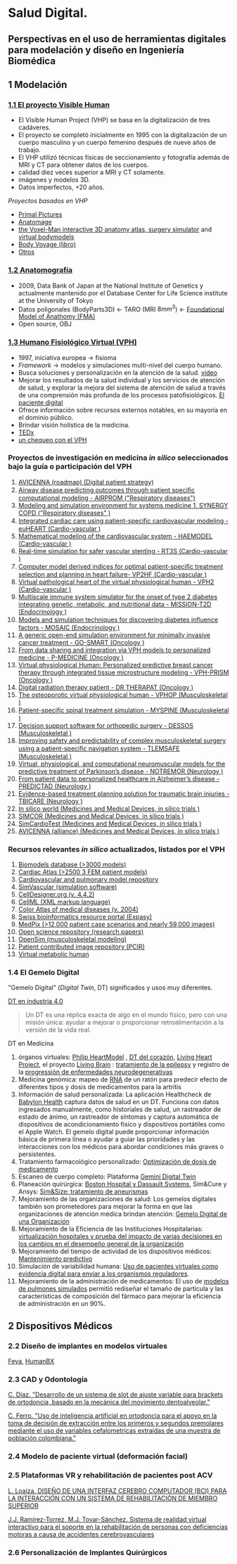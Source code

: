 # Salud Digital. 
## Perspectivas en el uso de herramientas digitales para modelación y diseño en Ingeniería Biomédica
## 1 Modelación
### [1.1 El proyecto Visible Human](https://www.nlm.nih.gov/research/visible/photos.html)
- El Visible Human Project (VHP) se basa en la digitalización de tres cadáveres.
- El proyecto se completó inicialmente en 1995 con la digitalización de un cuerpo masculino y un cuerpo femenino después de nueve años de trabajo.
- El VHP utilizó técnicas físicas de seccionamiento y fotografía además de MRI y CT para obtener datos de los cuerpos.
- calidad diez veces superior a MRI y CT solamente.
- imágenes y modelos 3D.
- Datos imperfectos, +20 años.

_Proyectos basados en VHP_
- [Primal Pictures](https://www.primalpictures.com/)
- [Anatomage](https://www.anatomage.com/table/)
- [the Voxel-Man interactive 3D anatomy atlas, surgery simulator](https://www.voxel-man.com/3d-navigators/) and [virtual bodymodels](https://www.voxel-man.com/3d-navigators/downloads/)
- [Body Voyage (libro)](https://www.amazon.com/Body-Voyage-Three-Dimensional-Tour-Human/dp/0446520098)
- [Otros](https://www.nlm.nih.gov/research/visible/applications.html)

### [1.2 Anatomografía](http://lifesciencedb.jp/bp3d)
- 2009, Data Bank of Japan at the National Institute of Genetics y actualmente mantenido por el Database Center for Life Science institute at the University of Tokyo
- Datos poligonales (BodyParts3D) <- TARO (MRI $8mm^3$) <- [Foundational Model of Anathomy (FMA)](http://sig.biostr.washington.edu/projects/fm/AboutFM.html)
- Open source, OBJ

### [1.3 Humano Fisiológico Virtual (VPH)](https://www.vph-institute.org/)
- 1997, iniciativa europea -> fisioma
- _Framework_ -> modelos y simulaciones multi-nivel del cuerpo humano.
- Busca soluciones y personalización en la atención de la salud. [video](https://youtu.be/N4NzEyo_HQo)
- Mejorar los resultados de la salud individual y los servicios de atención de salud, y explorar la mejora del sistema de atención de salud a través de una comprensión más profunda de los procesos patofisiológicos. [El paciente digital](https://youtu.be/tx9ZXTlnVmg)
- Ofrece información sobre recursos externos notables, en su mayoría en el dominio público.
- Brindar visión holística de la medicina.
- [TEDx](https://youtu.be/aZyEPXYmZ-8)
- [un chequeo con el VPH](https://youtu.be/JijSCaVrYhw)

### Proyectos de investigación en medicina _in silico_ seleccionados bajo la guía o participación del VPH												
1. [AVICENNA (roadmap)	(Digital patient strategy)](https://www.cordis.europa.eu/project/id/611819)
1. [Airway disease predicting outcomes through patient speciﬁc computational modeling - AIRPROM	("Respiratory diseases")](https://europeanlung.org/en/projects-and-campaigns/airprom-publications/ )
1. [Modeling and simulation environment for systems medicine 1. SYNERGY COPD	("Respiratory diseases" )](https://www.Synergy-COPD.eu )
1. [Integrated cardiac care using patient-speciﬁc cardiovascular modeling - euHEART	(Cardio-vascular )](https://www.euheart.eu )
1. [Mathematical modeling of the cardiovascular system - HAEMODEL	(Cardio-vascular )](https://cordis.europa.eu/project/rcn/67790_en.html )
1. [Real-time simulation for safer vascular stenting - RT3S	(Cardio-vascular )](https://joinup.ec.europa.eu/sites/default/files/document/2014-12/RT3S%20-%20Real%20Time%20Simulation%20for%20Safer%20vascular%20Stenting%20in%20ICT%20for%20Health%20-%20Resource%20book%20of%20eHealth%20Projects%20-%20FP7.pdf )
1. [Computer model derived indices for optimal patient-speciﬁc treatment selection and planning in heart failure- VP2HF	(Cardio-vascular )](https://www.upf.edu/web/simbiosys/projects/-/asset_publisher/xmEPr4ZgEREi/content/vp2hf/maximized)
1. [Virtual pathological heart of the virtual physiological human - VPH2	(Cardio-vascular )](https://www.semanticscholar.org/paper/Testi-virtual-pathological-heart-of-the-Virtual-and-McFarlane-Lin/a43ae4a558df405a6f53a4350fdc34a666679682)
1. [Multiscale immune system simulator for the onset of type 2 diabetes integrating genetic, metabolic, and nutritional data - MISSION-T2D	(Endocrinology )](http://www.mission-t2d.eu/MISSION-T2D/ewExternalFiles/MISSION-T2D_D2.4.pdf)
1. [Models and simulation techniques for discovering diabetes inﬂuence factors - MOSAIC	(Endocrinology )](http://www.mosaicproject.eu/)
1. [A generic open-end simulation environment for minimally invasive cancer treatment - GO-SMART	(Oncology )](https://www.gosmart-project.eu/)
1. [From data sharing and integration via VPH models to personalized medicine - P-MEDICINE	(Oncology )](http://p-medicine.eu/)
1. [Virtual physiological Human: Personalized predictive breast cancer therapy through integrated tissue microstructure modeling - VPH-PRISM	(Oncology )](https://www.computationalpathologygroup.eu/projects/vphprism/)
1. [Digital radiation therapy patient - DR THERAPAT	(Oncology )](https://researchportal.be/en/project/digital-radiation-therapy-patient)
1. [The osteoporotic virtual physiological human - VPHOP	(Musculoskeletal )](https://simtk.org/projects/vphop)
1. [Patient-speciﬁc spinal treatment simulation - MYSPINE	(Musculoskeletal )](https://www.myspineproject.eu )
1. [Decision support software for orthopedic surgery - DESSOS	(Musculoskeletal )](https://cordis.europa.eu/project/rcn/79488_en.html)
1. [Improving safety and predictability of complex musculoskeletal surgery using a patient-speciﬁc navigation system - TLEMSAFE	(Musculoskeletal )](https://www.tlemsafe.eu )
1. [Virtual, physiological, and computational neuromuscular models for the predictive treatment of Parkinson’s disease - NOTREMOR	(Neurology )](https://iadrp.nia.nih.gov/project/virtual-physiological-and-computational-neuromuscular-models-predictive-treatment)
1. [From patient data to personalized healthcare in Alzheimer’s disease - PREDICTAD	(Neurology )](https://www.predictad.eu )
1. [Evidence-based treatment planning solution for traumatic brain injuries - TBICARE	(Neurology )](https://clinicaltrials.gov/ct2/show/study/NCT02021877)
1. [In silico world	(Medicines and Medical Devices, in silico trials )](https://www.insilico.world )
1. [SIMCOR	(Medicines and Medical Devices, in silico trials )](https://www.cordis.europa.eu/project/id/101017578 )
1. [SimCardioTest	(Medicines and Medical Devices, in silico trials )](https://www.cordis.europa.eu/project/id/101016496 )
1. [AVICENNA (alliance)	(Medicines and Medical Devices, in silico trials )](https://www.cordis.europa.eu/programme/id/H2020_SC1-PM-16-2017 )

### Recursos relevantes _in silico_ actualizados, listados por el VPH
1. [Biomodels database (>3000 models)](https://ebi.ac.uk/biomodels-main)
1. [Cardiac Atlas (>2500 3 FEM patient models) ](https://cardiacatlas.org )
1. [Cardiovascular and pulmonary model repository ](https://vascularmodel.com )
1. [SimVascular (simulation software)](https://simvascular.github.io )
1. [CellDesigner.org (v. 4.4.2)](https://celldesigner.org)
1. [CellML (XML markup language)](https://cellml.org)
1. [Color Atlas of medical diseases (v. 2004)](https://ecureme.com/atlas/version2001/atlas.asp)
1. [Swiss bioinformatics resource portal (Expasy) ](https://www.expasy.org)
1. [MedPix (>12,000 patient case scenarios and nearly 59,000 images)](https://medpix.nlm.nih.gov/home)
1. [Open science repository (research papers)](http://www.open-science-repository.com/)
1. [OpenSim (musculoskeletal modeling)](https://opensim.stanford.edu)
1. [Patient contributed image repository (PCIR)](https://www.pcir.org)
1. [Virtual metabolic human](https://www.vmh.life)

### 1.4 El Gemelo Digital
"Gemelo Digital" (_Digital Twin_, DT) significados y usos muy diferentes.

[DT en industria 4.0](https://www2.deloitte.com/us/en/insights/focus/industry-4-0/digital-twin-technology-smart-factory.html)

> Un DT es una réplica exacta de algo en el mundo físico, pero con una misión única: ayudar a mejorar o proporcionar retroalimentación a la versión de la vida real. 

DT en Medicina
1. órganos virtuales: [Philip HeartModel](https://www.usa.philips.com/healthcare/resources/feature-detail/ultrasound-heartmodel) , [DT del corazón](https://www.feops.com/product/healthcare-professionals), [Living Heart Project](https://www.3ds.com/products-services/simulia/solutions/life-sciences-healthcare/the-living-heart-project/), el proyecto [Living Brain](https://www.3ds.com/stories/living-brain/) : [tratamiento de la epilepsy](https://advances.sciencemag.org/content/7/1/eabd4639) y registro de la [progressión de enfermedades neurodegenerativas](https://journals.plos.org/ploscompbiol/article?id=10.1371/journal.pcbi.1008267) 
2. Medicina genómica: mapeo de [RNA](https://liu.se/en/news-item/digital-tvillingar-hjalpmedel-for-skraddarsydd-medicinering-) de un ratón para predecir efecto de diferentes tipos y dosis de medicamentos para la artritis
3. Información de salud personalizada: 
La aplicación Healthcheck de  [Babylon Health](https://www.babylonhealth.com/about) captura datos de salud en un DT. Funciona con datos ingresados ​​manualmente, como historiales de salud, un rastreador de estado de ánimo, un rastreador de síntomas y captura automática de dispositivos de acondicionamiento físico y dispositivos portátiles como el Apple Watch. El gemelo digital puede proporcionar información básica de primera línea o ayudar a guiar las prioridades y las interacciones con los médicos para abordar condiciones más graves o persistentes.
4. Tratamiento farmacológico personalizado: 
[Optimización de dosis de medicamento](https://www.empa.ch/web/s604/eq71-digital-twin) 
5. Escaneo de cuerpo completo: Plataforma [Gemini Digital Twin](https://q.bio/)
6. Planeación quirúrgica: [Boston Hospital y Dassault Systems](https://answers.childrenshospital.org/aerospace-tools-repair-hearts/), Sim&Cure y Ansys: [Sim&Size: tratamiento de aneurismas](https://sim-and-cure.com/patient-care/)
7. Mejoramiento de las organizaciones de salud: Los gemelos digitales también son prometedores para mejorar la forma en que las organizaciones de atención médica brindan atención: [Gemelo Digital de una Organización](https://www.gartner.com/doc/3901491)
8. Mejoramiento de la Eficiencia de las Instituciones Hospitalarias:
[virtualización hospitales y prueba del impacto de varias decisiones en los cambios en el desempeño general de la organización](https://www.gehccommandcenter.com/digital-twin) 
9. Mejoramiento del tiempo de actividad de los dispositivos médicos: [Mantenimiento predictivo](https://www.philips.com/a-w/about/news/archive/blogs/innovation-matters/20180830-the-rise-of-the-digital-twin-how-healthcare-can-benefit.html)
10. Simulación de variabilidad humana: [Uso de pacientes virtuales como evidencia digital para enviar a los organismos reguladores](https://www.virtonomy.io/).
11. Mejoramiento de la administración de medicamentos: El uso de [modelos de pulmones simulados](https://www.cbbl-okstate.com/lung-structure) permitió rediseñar el tamaño de partícula y las características de composición del fármaco para mejorar la eficiencia de administración en un 90%.



## 2 Dispositivos Médicos
### 2.2 Diseño de implantes en modelos virtuales
[Feya](https://www.rhfeya.com/), [HumanBX](https://humanbx.com/)
### 2.3 CAD y Odontología
[C. Díaz. "Desarrollo de un sistema de slot de ajuste variable para brackets de ortodoncia, basado en la mecánica del movimiento dentoalveolar."](https://oicampo-uao.github.io/academics/CristianDiaz)

[C. Ferro. "Uso de inteligencia artificial en ortodoncia para el apoyo en la toma de decisión de extracción entre los primeros y segundos premolares mediante el uso de variables cefalometricas extraídas de una muestra de población colombiana."](https://oicampo-uao.github.io/academics/CarlosFerro.pdf)

### 2.4 Modelo de paciente virtual (deformación facial)
### 2.5 Plataformas VR y rehabilitación de pacientes post ACV
[L. Loaiza. DISEÑO DE UNA INTERFAZ CEREBRO COMPUTADOR (BCI) PARA LA INTERACCIÓN
CON UN SISTEMA DE REHABILITACIÓN DE MIEMBRO SUPERIOR](https://red.uao.edu.co/bitstream/handle/10614/14500/T10501_Dise%C3%B1o%20de%20una%20interfaz%20cerebro%20computador%20(BCI)%20para%20la%20interacci%C3%B3n%20con%20un%20sistema%20de%20rehabilitaci%C3%B3n%20de%20miembro%20superior.pdf?sequence=1)

[J.J. Ramírez-Torrez, M.J. Tovar-Sánchez. Sistema de realidad virtual interactivo para el soporte en la rehabilitación de personas con deficiencias motoras a causa de accidentes cerebrovasculares](https://red.uao.edu.co/bitstream/handle/10614/13211/T09950_Sistema%20de%20realidad%20virtual%20interactivo%20para%20el%20soporte%20en%20la%20rehabilitaci%c3%b3n%20de%20personas%20con%20deficiencias%20motoras%20a%20causa%20de%20accidentes%20cerebrovasculares.pdf?sequence=3&isAllowed=y)

### 2.6 Personalización de Implantes Quirúrgicos